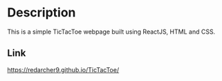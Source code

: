 # Description

This is a simple TicTacToe webpage built using ReactJS, HTML and CSS.


## Link

  https://redarcher9.github.io/TicTacToe/
